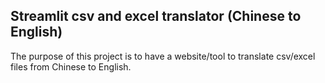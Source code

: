 ## Streamlit csv and excel translator (Chinese to English)

The purpose of this project is to have a website/tool to translate csv/excel files from Chinese to English.
